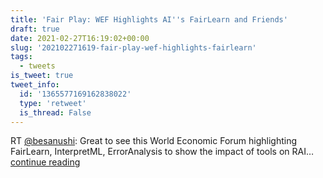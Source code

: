 ```yaml
---
title: 'Fair Play: WEF Highlights AI''s FairLearn and Friends'
draft: true
date: 2021-02-27T16:19:02+00:00
slug: '202102271619-fair-play-wef-highlights-fairlearn'
tags:
  - tweets
is_tweet: true
tweet_info:
  id: '1365577169162838022'
  type: 'retweet'
  is_thread: False
---
```




RT [@besanushi](https://x.com/besanushi): Great to see this World Economic Forum highlighting FairLearn, InterpretML, ErrorAnalysis to show the impact of tools on RAI… [continue reading](https://x.com/sytelus/status/1365577169162838022)
